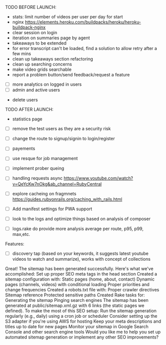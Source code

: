 

TODO BEFORE LAUNCH:
- stats: limit number of videos per user per day for start
- nginx https://elements.heroku.com/buildpacks/heroku/heroku-buildpack-nginx 
- clear session on login
- iteration on summaries page by agent
- takeaways to be extended
- for error transcript can't be loaded, find a solution to allow retry after a few mins
- clean up takeaways section refactoring
- clean up searching concerns
- make video grids searchable
- report a problem button/send feedback/request a feature
- [ ] more analytics on logged in users
- [ ] admin and active users
- delete users



TODO AFTER LAUNCH:
- statistics page
- [ ] remove the test users as they are a security risk
- [ ] change the route to signup/signin to login/register
- [ ] payements
- [ ] use resque for job management
- [ ] implement prober queing
- [ ] handling requests async https://www.youtube.com/watch?v=QeYcKw7nOkg&ab_channel=RubyCentral
- [ ] explore cacheing on fragmnets https://guides.rubyonrails.org/caching_with_rails.html
- [ ] Add manifest settings for PWA support
- [ ] look to the logs and optimize things based on analysis of composer
- [ ] logs.rake do provide more analysis average per route, p95, p99, max,etc.


Features:
- [ ] discovery tap (based on your keywords, it suggests latest youtube videos to watch and summarize), works with concept of collections



Great! The sitemap has been generated successfully. Here's what we've accomplished:
Set up proper SEO meta tags in the head section
Created a sitemap configuration with:
Static pages (home, about, contact)
Dynamic pages (channels, videos) with conditional loading
Proper priorities and change frequencies
Created a robots.txt file with:
Proper crawler directives
Sitemap reference
Protected sensitive paths
Created Rake tasks for:
Generating the sitemap
Pinging search engines
The sitemap has been generated at public/sitemap.xml.gz with 6 links (the static pages we defined).
To make the most of this SEO setup:
Run the sitemap generation regularly (e.g., daily) using a cron job or scheduler
Consider setting up the S3 adapter if you're using AWS for hosting
Keep your meta descriptions and titles up to date for new pages
Monitor your sitemap in Google Search Console and other search engine tools
Would you like me to help you set up automated sitemap generation or implement any other SEO improvements?
